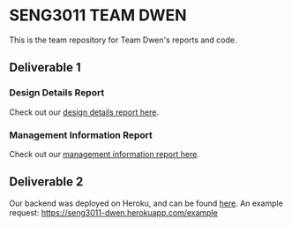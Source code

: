 # SENG3011 TEAM DWEN
This is the team repository for Team Dwen's reports and code. 


## Deliverable 1

### Design Details Report 
Check out our [design details report here](https://unswseng.atlassian.net/wiki/spaces/SE3Y22G4/pages/2395786/Design+Details). 

### Management Information Report 
Check out our [management information report here](https://unswseng.atlassian.net/wiki/spaces/SE3Y22G4/pages/1715143/Management+Information). 


## Deliverable 2 
Our backend was deployed on Heroku, and can be found [here](https://seng3011-dwen.herokuapp.com/). 
An example request: https://seng3011-dwen.herokuapp.com/example

